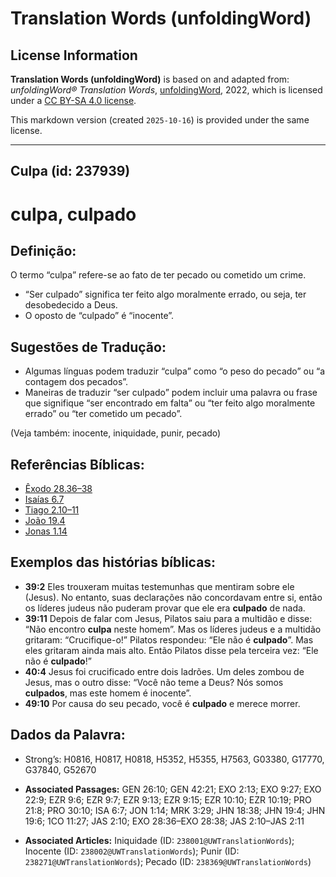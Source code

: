 # Translation Words (unfoldingWord)

## License Information

**Translation Words (unfoldingWord)** is based on and adapted from: _unfoldingWord® Translation Words_, [unfoldingWord](https://unfoldingword.org/utw), 2022, which is licensed under a [CC BY-SA 4.0 license](https://creativecommons.org/licenses/by-sa/4.0/legalcode.en).

This markdown version (created `2025-10-16`) is provided under the same license.



--------------------------------

## Culpa (id: 237939)

culpa, culpado
==============

Definição:
----------

O termo “culpa” refere\-se ao fato de ter pecado ou cometido um crime.

* “Ser culpado” significa ter feito algo moralmente errado, ou seja, ter desobedecido a Deus.
* O oposto de “culpado” é “inocente”.

Sugestões de Tradução:
----------------------

* Algumas línguas podem traduzir “culpa” como “o peso do pecado” ou “a contagem dos pecados”.
* Maneiras de traduzir “ser culpado” podem incluir uma palavra ou frase que signifique “ser encontrado em falta” ou “ter feito algo moralmente errado” ou “ter cometido um pecado”.

(Veja também: inocente, iniquidade, punir, pecado)

Referências Bíblicas:
---------------------

* [Êxodo 28\.36–38](https://ref.ly/Exod28:36-Exod28:38)
* [Isaías 6\.7](https://ref.ly/Isa6:7)
* [Tiago 2\.10–11](https://ref.ly/Jas2:10-Jas2:11)
* [João 19\.4](https://ref.ly/John19:4)
* [Jonas 1\.14](https://ref.ly/Jonah1:14)

Exemplos das histórias bíblicas:
--------------------------------

* **39:2** Eles trouxeram muitas testemunhas que mentiram sobre ele (Jesus). No entanto, suas declarações não concordavam entre si, então os líderes judeus não puderam provar que ele era **culpado** de nada.
* **39:11** Depois de falar com Jesus, Pilatos saiu para a multidão e disse: “Não encontro **culpa** neste homem”. Mas os líderes judeus e a multidão gritaram: “Crucifique\-o!” Pilatos respondeu: “Ele não é **culpado**”. Mas eles gritaram ainda mais alto. Então Pilatos disse pela terceira vez: “Ele não é **culpado**!”
* **40:4** Jesus foi crucificado entre dois ladrões. Um deles zombou de Jesus, mas o outro disse: “Você não teme a Deus? Nós somos **culpados**, mas este homem é inocente”.
* **49:10** Por causa do seu pecado, você é **culpado** e merece morrer.

Dados da Palavra:
-----------------

* Strong’s: H0816, H0817, H0818, H5352, H5355, H7563, G03380, G17770, G37840, G52670

* **Associated Passages:** GEN 26:10; GEN 42:21; EXO 2:13; EXO 9:27; EXO 22:9; EZR 9:6; EZR 9:7; EZR 9:13; EZR 9:15; EZR 10:10; EZR 10:19; PRO 21:8; PRO 30:10; ISA 6:7; JON 1:14; MRK 3:29; JHN 18:38; JHN 19:4; JHN 19:6; 1CO 11:27; JAS 2:10; EXO 28:36–EXO 28:38; JAS 2:10–JAS 2:11
* **Associated Articles:** Iniquidade (ID: `238001@UWTranslationWords`); Inocente (ID: `238002@UWTranslationWords`); Punir (ID: `238271@UWTranslationWords`); Pecado (ID: `238369@UWTranslationWords`)

